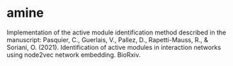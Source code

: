 # amine
Implementation of the active module identification method described in the manuscript: Pasquier, C., Guerlais, V., Pallez, D., Rapetti-Mauss, R., &amp; Soriani, O. (2021). Identification of active modules in interaction networks using node2vec network embedding. BioRxiv.
